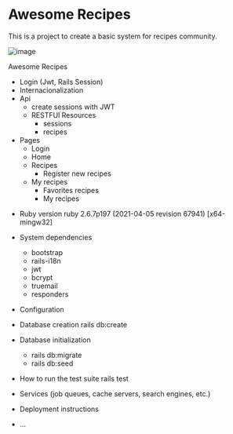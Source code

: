# Awesome Recipes

This is a project to create a basic system for recipes community.

![image](https://user-images.githubusercontent.com/2818123/117589702-905c8c00-b101-11eb-8f3d-5d17cab34809.png)



Awesome Recipes
+ Login (Jwt, Rails Session)
+ Internacionalization
+ Api
  + create sessions with JWT
  + RESTFUl Resources
    + sessions 
    + recipes
+ Pages
  + Login
  + Home
  + Recipes
    + Register new recipes
  + My recipes
    + Favorites recipes
    + My recipes

* Ruby version
ruby 2.6.7p197 (2021-04-05 revision 67941) [x64-mingw32]

* System dependencies
  * bootstrap
  * rails-i18n
  * jwt
  * bcrypt
  * truemail
  * responders

* Configuration

* Database creation
rails db:create

* Database initialization
  * rails db:migrate
  * rails db:seed

* How to run the test suite
rails test

* Services (job queues, cache servers, search engines, etc.)

* Deployment instructions

* ...
